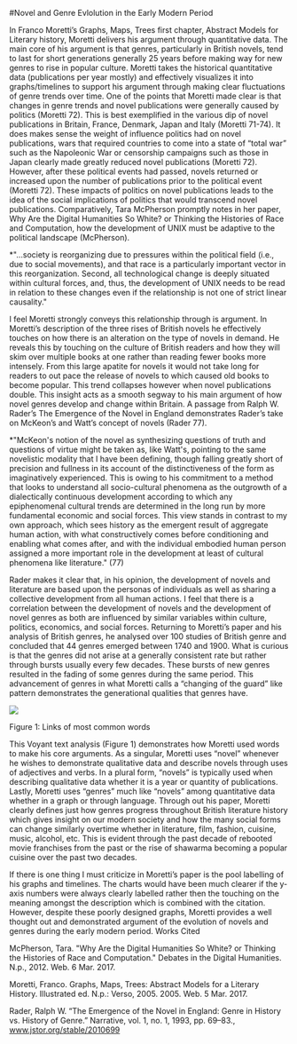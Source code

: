 #Novel and Genre Evlolution in the Early Modern Period

In Franco Moretti’s Graphs, Maps, Trees first chapter, Abstract Models for Literary history, Moretti delivers his argument through quantitative data. The main core of his argument is that genres, particularly in British novels, tend to last for short generations generally 25 years before making way for new genres to rise in popular culture. Moretti takes the historical quantitative data (publications per year mostly) and effectively visualizes it into graphs/timelines to support his argument through making clear fluctuations of genre trends over time. One of the points that Moretti made clear is that changes in genre trends and novel publications were generally caused by politics (Moretti 72). This is best exemplified in the various dip of novel publications in Britain, France, Denmark, Japan and Italy (Moretti 71-74). It does makes sense the weight of influence politics had on novel publications, wars that required countries to come into a state of “total war” such as the Napoleonic War or censorship campaigns such as those in Japan clearly made greatly reduced novel publications (Moretti 72). However, after these political events had passed, novels returned or increased upon the number of publications prior to the political event (Moretti 72). These impacts of politics on novel publications leads to the idea of the social implications of politics that would transcend novel publications. Comparatively, Tara McPherson promptly notes in her paper, Why Are the Digital Humanities So White? or Thinking the Histories of Race and Computation, how the development of UNIX must be adaptive to the political landscape (McPherson).

*"…society is reorganizing due to pressures within the political field (i.e., due to social movements), and that race is a particularly important vector in this reorganization. Second, all technological change is deeply situated within cultural forces, and, thus, the development of UNIX needs to be read in relation to these changes even if the relationship is not one of strict linear causality."


 I feel Moretti strongly conveys this relationship through is argument.  In Moretti’s description of the three rises of British novels he effectively touches on how there is an alteration on the type of novels in demand. He reveals this by touching on the culture of British readers and how they will skim over multiple books at one rather than reading fewer books more intensely. From this large apatite for novels it would not take long for readers to out pace the release of novels to which caused old books to become popular. This trend collapses however when novel publications double. This insight acts as a smooth segway to his main argument of how novel genres develop and change within Britain. A passage from Ralph W. Rader’s The Emergence of the Novel in England demonstrates Rader’s take on McKeon’s and Watt’s concept of novels (Rader 77). 

*"McKeon's notion of the novel as synthesizing questions of truth and questions of virtue might be taken as, like Watt's, pointing to the same novelistic modality that I have been defining, though falling greatly short of precision and fullness in its account of the distinctiveness of the form as imaginatively experienced. This is owing to his commitment to a method that looks to understand all socio-cultural phenomena as the outgrowth of a dialectically continuous development according to which any epiphenomenal cultural trends are determined in the long run by more fundamental economic and social forces. This view stands in contrast to my own approach, which sees history as the emergent result of aggregate human action, with what constructively comes before conditioning and enabling what comes after, and with the individual embodied human person assigned a more important role in the development at least of cultural phenomena like literature." (77)

Rader makes it clear that, in his opinion, the development of novels and literature are based upon the personas of individuals as well as sharing a collective development from all human actions. I feel that there is a correlation between the development of novels and the development of novel genres as both are influenced by similar variables within culture, politics, economics, and social forces. Returning to Moretti’s paper and his analysis of British genres, he analysed over 100 studies of British genre and concluded that 44 genres emerged between 1740 and 1900. What is curious is that the genres did not arise at a generally consistent rate but rather through bursts usually every few decades. These bursts of new genres resulted in the fading of some genres during the same period. This advancement of genres in what Moretti calls a “changing of the guard” like pattern demonstrates the generational qualities that genres have. 


![](https://postimg.org/image/3tkixpddr/)

Figure 1: Links of most common words
					

This Voyant text analysis (Figure 1) demonstrates how Moretti used words to make his core arguments. As a singular, Moretti uses “novel” whenever he wishes to demonstrate qualitative data and describe novels through uses of adjectives and verbs. In a plural form, “novels” is typically used when describing qualitative data whether it is a year or quantity of publications. Lastly, Moretti uses “genres” much like “novels” among quantitative data whether in a graph or through language. Through out his paper, Moretti clearly defines just how genres progress throughout British literature history which gives insight on our modern society and how the many social forms can change similarly overtime whether in literature, film, fashion, cuisine, music, alcohol, etc. This is evident through the past decade of rebooted movie franchises from the past or the rise of shawarma becoming a popular cuisine over the past two decades.  

If there is one thing I must criticize in Moretti’s paper is the pool labelling of his graphs and timelines. The charts would have been much clearer if the y-axis numbers were always clearly labelled rather then the touching on the meaning amongst the description which is combined with the citation. However, despite these poorly designed graphs, Moretti provides a well thought out and demonstrated argument of the evolution of novels and genres during the early modern period. 
Works Cited

McPherson, Tara. "Why Are the Digital Humanities So White? or Thinking the Histories of Race and 
Computation." Debates in the Digital Humanities. N.p., 2012. Web. 6 Mar. 2017.

Moretti, Franco. Graphs, Maps, Trees: Abstract Models for a Literary History. Illustrated ed. N.p.: Verso, 
2005. 2005. Web. 5 Mar. 2017.

Rader, Ralph W. “The Emergence of the Novel in England: Genre in History vs. History of
Genre.” Narrative, vol. 1, no. 1, 1993, pp. 69–83., www.jstor.org/stable/2010699







